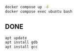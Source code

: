 ```sh
docker compose up -d
docker compose exec ubuntu bash
```

## DONE

```sh
apt update
apt install gdb
apt install gcc
```
